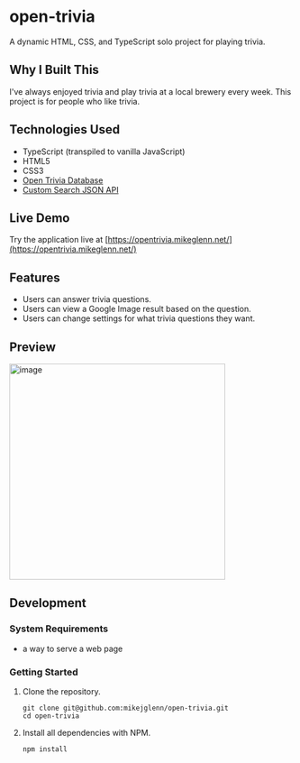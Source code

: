 # open-trivia

A dynamic HTML, CSS, and TypeScript solo project for playing trivia.

## Why I Built This

I've always enjoyed trivia and play trivia at a local brewery every week. This project is for people who like trivia.

## Technologies Used

- TypeScript (transpiled to vanilla JavaScript)
- HTML5
- CSS3
- [Open Trivia Database](https://opentdb.com/)
- [Custom Search JSON API](https://developers.google.com/custom-search/v1/overview)

## Live Demo

Try the application live at [https://opentrivia.mikeglenn.net/](https://opentrivia.mikeglenn.net/)

## Features

- Users can answer trivia questions.
- Users can view a Google Image result based on the question.
- Users can change settings for what trivia questions they want.

## Preview

<img width="383" alt="image" src="https://github.com/user-attachments/assets/5083b22b-6227-4d68-a6de-7ad3a55e12fe" />

## Development

### System Requirements

- a way to serve a web page

### Getting Started

1. Clone the repository.

   ```shell
   git clone git@github.com:mikejglenn/open-trivia.git
   cd open-trivia
   ```

2. Install all dependencies with NPM.

   ```shell
   npm install
   ```
   
